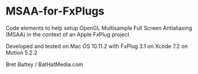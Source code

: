 # MSAA-for-FxPlugs
Code elements to help setup OpenGL Multisample Full Screen Antialiasing (MSAA) in the context of an Apple FxPlug project

Developed and tested on Mac OS 10.11.2 with FxPlug 3.1 on Xcode 7.2 on Motion 5.2.2

Bret Battey / BatHatMedia.com


